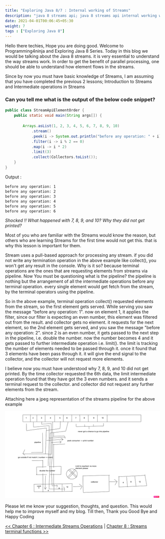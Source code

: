 ```yaml
---
title: "Exploring Java 8/7 : Internal working of Streams"
description: "java 8 streams api; java 8 streams api internal working with graphical representation; step by step working of java 8 streams"
date: 2021-04-01T00:06:45+05:30
weight: 7
tags : ["Exploring Java 8"]
---
```


Hello there techies, Hope you are doing good. Welcome to Programming4ninja and Exploring Java 8 Series. 
Today in this blog we would be talking about the Java 8 streams. 
it is very essential to understand the way streams work. In order to get the benefit of parallel processing, 
one should be able to understand how element flows in the streams.

Since by now you must have basic knowledge of Streams, I am assuming that you have completed the previous 2 lessons; 
Introduction to Streams and Intermediate operations in Streams

### Can you tell me what is the output of the below code snippet?
```java
public class StreamApiElementOrder {
    public static void main(String args[]) {

        Arrays.asList(1, 2, 3, 4, 5, 6, 7, 8, 9, 10)
            .stream()
            .peek(i -> System.out.println("before any operation: " + i))
            .filter(i -> i % 2 == 0)
            .map(i -> i * 2)
            .limit(3)
            .collect(Collectors.toList());
    }
}
```
Output :

```text
before any operation: 1
before any operation: 2
before any operation: 3
before any operation: 4
before any operation: 5
before any operation: 6
```

*Shocked !! What happened with 7, 8, 9, and 10? Why they did not get printed?*

Most of you who are familiar with the Streams would know the reason, but others who are learning Streams for the first time 
would not get this. that is why this lesson is important for them.

Stream uses a pull-based approach for processing any stream. 
if you did not write any termination operation in the above example like collect(), you won't get any result in the console. 
Why is it so? because terminal operations are the ones that are requesting elements from streams via pipeline. 
Now You must be questioning what is the pipeline? the pipeline is nothing but the arrangement of all the intermediate operations
before any terminal operation. every single element would get fetch from the stream, by the terminal operators using the pipeline.

So in the above example, terminal operation collect() requested elements from the stream, 
so the first element gets served. While serving you saw the message "before any operation: 1". now on element 1, it applies the filter, since our 
filter is expecting an even number, this element was filtered out from the result. and collector gets no element. 
it requests for the next element, so the 2nd element gets served, and you saw the message "before any operation: 2". 
since 2 is an even number, it gets passed to the next step in the pipeline, i.e. double the number. now the number becomes 4 and it gets passed 
to further intermediate operation i.e. limit(). the limit is tracking the number of elements needed to be passed through it. 
once it found that 3 elements have been pass through it. it will give the end signal to the collector, and the collector will not request more elements.


I believe now you must have understood why 7, 8, 9, and 10 did not get printed. By the time collector requested the 6th data, 
the limit intermediate operation found that they have got the 3 even numbers. and it sends a terminal request to the collector.
and collector did not request any further elements from the stream.

Attaching here a jpeg representation of the streams pipeline for the above example

<img src="/blog-images/stream-pipeline-flow.png" />



Please let me know your suggestion, thoughts, and question. 
This would help me to improve myself and my blog. Till then, 
Thank you Good Bye and Happy Coding



[<< Chapter 6 : Intermediate Streams Operations](/exploringjava8/chapter6/) | [Chapter 8 : Streams terminal functions >> ](/exploringjava8/chapter8/)
